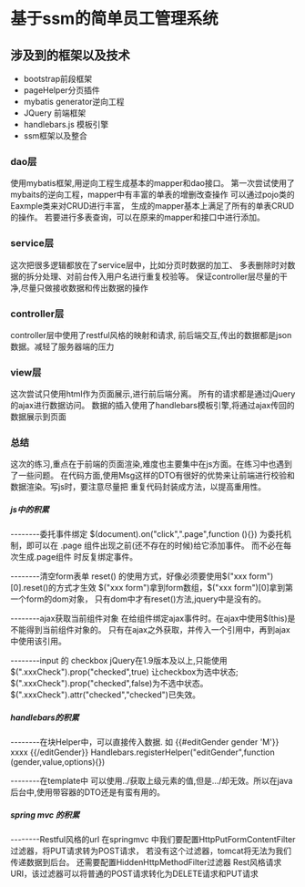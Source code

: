 # 基于ssm的简单员工管理系统

## 涉及到的框架以及技术

* bootstrap前段框架
* pageHelper分页插件
* mybatis generator逆向工程
* JQuery 前端框架
* handlebars.js 模板引擎
* ssm框架以及整合

### dao层
<p>使用mybatis框架,用逆向工程生成基本的mapper和dao接口。
第一次尝试使用了mybaits的逆向工程，mapper中有丰富的单表的增删改查操作
可以通过pojo类的Eaxmple类来对CRUD进行丰富，
生成的mapper基本上满足了所有的单表CRUD的操作。
若要进行多表查询，可以在原来的mapper和接口中进行添加。</p>

### service层
<p>这次把很多逻辑都放在了service层中，比如分页时数据的加工、
多表删除时对数据的拆分处理、对前台传入用户名进行重复校验等。
保证controller层尽量的干净,尽量只做接收数据和传出数据的操作</P>

### controller层
<p>controller层中使用了restful风格的映射和请求,
前后端交互,传出的数据都是json数据。减轻了服务器端的压力</p>

### view层
<P>这次尝试只使用html作为页面展示,进行前后端分离。
所有的请求都是通过jQuery的ajax进行数据访问。
数据的插入使用了handlebars模板引擎,将通过ajax传回的数据展示到页面
</P>



### 总结
这次的练习,重点在于前端的页面渲染,难度也主要集中在js方面。在练习中也遇到了一些问题。
在代码方面,使用Msg这样的DTO有很好的优势来让前端进行校验和数据渲染。写js时，要注意尽量把
重复代码封装成方法，以提高重用性。

##### js中的积累
--------委托事件绑定
 $(document).on("click",".page",function (){})
 为委托机制，即可以在 .page 组件出现之前(还不存在的时候)给它添加事件。
 而不必在每次生成.page组件 时反复绑定事件。
 
--------清空form表单
reset() 的使用方式，好像必须要使用$("xxx form")[0].reset()的方式才生效
$("xxx form")拿到form数组，$("xxx form")[0]拿到第一个form的dom对象，
只有dom中才有reset()方法,jquery中是没有的。

--------ajax获取当前组件对象
在给组件绑定ajax事件时。在ajax中使用$(this)是不能得到当前组件对象的。
只有在ajax之外获取，并传入一个引用中，再到ajax中使用该引用。

--------input 的 checkbox
 jQuery在1.9版本及以上,只能使用$(".xxxCheck").prop("checked",true) 让checkbox为选中状态;
     $(".xxxCheck").prop("checked",false)为不选中状态。
     $(".xxxCheck").attr("checked","checked")已失效。
     

##### handlebars的积累
--------在块Helper中，可以直接传入数据.
        如 {{#editGender gender 'M'}} xxxx {{/editGender}}
        Handlebars.registerHelper("editGender",function (gender,value,options){})
        
        
--------在template中
        可以使用../获取上级元素的值,但是.../却无效。所以在java后台中,使用带容器的DTO还是有蛮有用的。
        
        
##### spring mvc 的积累
--------Restful风格的url
        在springmvc 中我们要配置HttpPutFormContentFilter过滤器，将PUT请求转为POST请求，
        若没有这个过滤器，tomcat将无法为我们传递数据到后台。
        还需要配置HiddenHttpMethodFilter过滤器
        Rest风格请求URI，该过滤器可以将普通的POST请求转化为DELETE请求和PUT请求